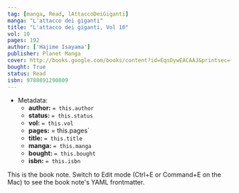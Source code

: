 ```yaml
---
tag: [manga, Read, lAttaccoDeiGiganti]
manga: "L'attacco dei giganti"
title: "L'attacco dei giganti, Vol 10"
vol: 10
pages: 192
author: ['Hajime Isayama']
publisher: Planet Manga
cover: http://books.google.com/books/content?id=EqsDywEACAAJ&printsec=frontcover&img=1&zoom=1&source=gbs_api
bought: True
status: Read
isbn: 9788891290809
---
```


- Metadata:
    - **author:** `= this.author`
    - **status:** `= this.status`
    - **vol:** `= this.vol`
    - **pages:** = this.pages`
    - **title:** `= this.title`
    - **manga:** `= this.manga`
    - **bought:** `= this.bought`
    - **isbn:** `= this.isbn`


This is the book note. Switch to Edit mode (Ctrl+E or Command+E on the Mac) to see the book note's YAML frontmatter.